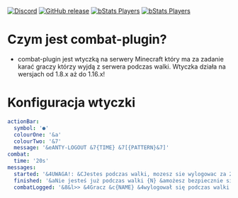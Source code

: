 [![Discord](https://img.shields.io/discord/591914197219016707.svg?label=&logo=discord&logoColor=ffffff&color=7389D8&labelColor=6A7EC2)](https://discord.gg/D426uQcCbV)
[![GitHub release](https://img.shields.io/github/release/Naereen/StrapDown.js.svg)](https://github.com/stevimeister/combat-plugin/releases/)
[![bStats Players](https://img.shields.io/bstats/players/9894)](https://bstats.org/plugin/bukkit/combat-plugin/9894)
[![bStats Players](https://img.shields.io/bstats/servers/9894)](https://bstats.org/plugin/bukkit/combat-plugin/9894)

# Czym jest combat-plugin?
* combat-plugin jest wtyczką na serwery Minecraft który ma za zadanie karać graczy którzy wyjdą z serwera podczas walki. Wtyczka działa na wersjach od 1.8.x aż do 1.16.x!

# Konfiguracja wtyczki
``` Yaml
actionBar:
  symbol: '●'
  colourOne: '&a'
  colourTwo: '&7'
  message: '&eANTY-LOGOUT &7{TIME} &7[{PATTERN}&7]'
combat:
  time: '20s'
messages:
  started: '&4UWAGA!: &CJestes podczas walki, mozesz sie wylogowac za 20 sekund'
  finished: '&aNie jesteś już podczas walki {N} &amożesz bezpiecznie się wylogować!' # Zmienna {N} oznacza oddzielenie pomiędzy title a subtitle
  combatLogged: '&8&l>> &4Gracz &c{NAME} &4wylogował się podczas walki!'
```

